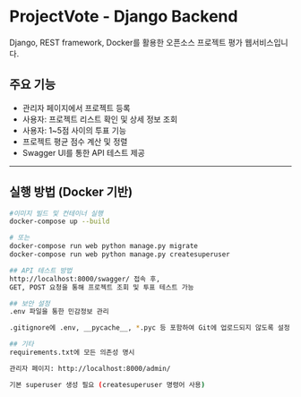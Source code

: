 # ProjectVote - Django Backend

Django, REST framework, Docker를 활용한 오픈소스 프로젝트 평가 웹서비스입니다.

##  주요 기능

- 관리자 페이지에서 프로젝트 등록
- 사용자: 프로젝트 리스트 확인 및 상세 정보 조회
- 사용자: 1~5점 사이의 투표 기능
- 프로젝트 평균 점수 계산 및 정렬
- Swagger UI를 통한 API 테스트 제공

---

##  실행 방법 (Docker 기반)

```bash
#이미지 빌드 및 컨테이너 실행
docker-compose up --build

# 또는
docker-compose run web python manage.py migrate
docker-compose run web python manage.py createsuperuser

## API 테스트 방법
http://localhost:8000/swagger/ 접속 후,
GET, POST 요청을 통해 프로젝트 조회 및 투표 테스트 가능

## 보안 설정
.env 파일을 통한 민감정보 관리

.gitignore에 .env, __pycache__, *.pyc 등 포함하여 Git에 업로드되지 않도록 설정

## 기타
requirements.txt에 모든 의존성 명시

관리자 페이지: http://localhost:8000/admin/

기본 superuser 생성 필요 (createsuperuser 명령어 사용)